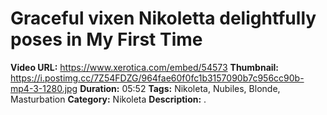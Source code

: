 # Graceful vixen Nikoletta delightfully poses in My First Time

**Video URL:** https://www.xerotica.com/embed/54573
**Thumbnail:** https://i.postimg.cc/7Z54FDZG/964fae60f0fc1b3157090b7c956cc90b-mp4-3-1280.jpg
**Duration:** 05:52
**Tags:** Nikoleta, Nubiles, Blonde, Masturbation
**Category:** Nikoleta
**Description:** .